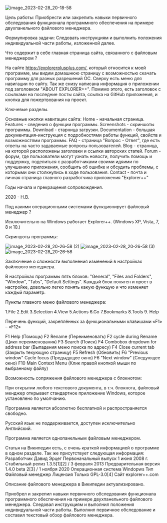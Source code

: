![image_2023-02-28_20-18-58](https://user-images.githubusercontent.com/126588666/221929262-d45bf560-96b4-48a9-a4f5-1c1358c3fd2e.png)

Цель работы:
Приобрести или закрепить навыки первичного обследования функционала программного обеспечения на примере двухпанельного файлового менеджера.

Формулировка задачи:
Следовать инструкциям и выполнить положения индивидуальной части работы, изложенной далее.


Что содержит в себе главная страница сайта, связанного с файловым менеджером ?

На сайте https://explorerplusplus.com/, который относится к моей программе, мы видим домашнюю страницу с возможностью скачать программу для разных разрешений ОС. Сверху есть меню для навигации по сайту. Так же снизу написана информация о приложении под заголовком "ABOUT EXPLORER++". Помимо этого, есть заголовок с ссылками на последние посты сайта, ссылка на GitHub приложения, и кнопка для пожертвования на проект.
 
 
 Ключевые разделы.
 
Основные кнопки навигации сайта:
Home - начальная страница.
Features - сведения о функции программы.
Screenshots - скриншоты программы.
Download - старница загрузки.
Documentation - большая документация-инструкция с подробностями работы функций, свойств и возможностями программы. 
FAQ - страница "Вопрос - Ответ", где есть ответы на часто задаваемые вопросы пользователей. 
Blog - страница, на которой расположены заголовки и ссылки авторских статей.
Forum - форум, где пользователи могут узнать новости, получить помощь и поддержку, поделиться с разработчиками своими идяими по улучшению приложения, сообщить об ошибке и обсудить проблемы, с которыми они столкнулись в ходе пользования.
Contact - почта и личная страница главного разработчика приложения "Explorer++"


Годы начала и прекращения сопровождения.

2020 - Н.В.


Под какими операционными системами функционирует файловый менеджер ?

Исключительно на Windows работает Explorer++.
(Windows XP, Vista, 7, 8 и 10.)


Скриншоты программы:

![image_2023-02-28_20-26-58 (2)](https://user-images.githubusercontent.com/126588666/221967550-4b2c2db1-dd1d-4c5f-9d2f-1e9aae5145f5.png)
![image_2023-02-28_20-26-58 (3)](https://user-images.githubusercontent.com/126588666/221967554-ef93427f-1058-46d7-a9a7-865c1f2d1c6c.png)
![image_2023-02-28_20-26-58](https://user-images.githubusercontent.com/126588666/221967555-f75dd077-2ecb-4eee-86de-beb919780c54.png)


Заключение о сложности выполнения изменений в настройках файлового менеджера.

В настройках программы пять блоков: "General", "Files and Folders", "Window", "Tabs", "Default Settings".
Каждый блок понятен и прост в настройке, довольно легко понять какую функцую и что изменяет каждый параметр.


Пункты главного меню файлового менеджера:

1.File
2.Edit
3.Selection
4.View 
5.Actions
6.Go
7.Bookmarks
8.Tools
9. Help


Перечень функций, закреплённых за функциональными клавишами «F1» – «F12» 

F1					Help (Помощь)
F2					Rename (Переименовать)
F2					cycle during Rename (Цикл переименования)
F3					Search (Поиск)
F4					Combobox dropdown for address bar (Выпадения меню поиска по адресу)
F4			   	Close current tab (Закрыть текующую страницу)
F5					Refresh (Обновить)
F6					"Previous window"  Cycle focus (Предыдущее окно)
F6					"Next window" (Следующее окно)
F10					Main Context Menu (Клик правой кнопкой мыши по выбранному файлу)


Возможность сопряжения файлового менеджера с блокнотом:

При открытии любого текстового документа, в т.ч. блокнота, файловый менджер открывает стандартное приложение Windows, которое установлено по умолчанию.


Программа является абсолютно бесплатной и распространяется свободно.


Русский язык не поддерживается, доступен исключительно Английский.


Программа является однопанельным файловым менеджером.


Статья на Википедии есть, с очень краткой информацией о программе в одном разделе. 
Так же присутствует следующая информация:
Разработчик	Давид Эрцег
Первоначальный выпуск	1 июня 2008 г.
Стабильный релиз	1.3.5[1][2] / 3 февраля 2013
Предварительная версия	1.4.0 beta 2[3] / 1 ноября 2020
Операционная система	Windopws
Тип	Файловый менеджер
Лицензия	Только GPL-3.0[4]
Сайт explorer++.com

Описание файлового менеджера в Википедии актуализировано.



Приобрел и закрепил навыки первичного обследования функционала программного обеспечения на примере двухпанельного файлового менеджера. Следовал инструкциям и выполнил положения индивидуальной части работы. Выполнил первичное обследование и составил текстовый обзор файлового менеджера.

